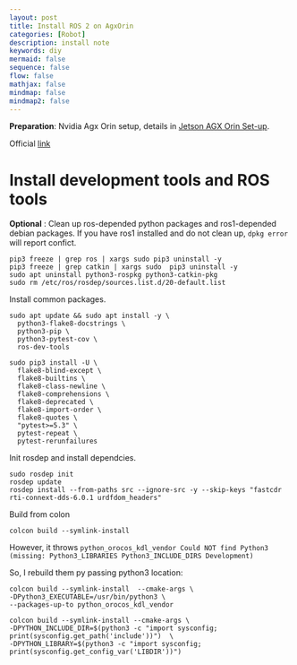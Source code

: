 ```yaml
---
layout: post
title: Install ROS 2 on AgxOrin
categories: [Robot]
description: install note
keywords: diy
mermaid: false
sequence: false
flow: false
mathjax: false
mindmap: false
mindmap2: false
---
```



**Preparation**: Nvidia Agx Orin setup, details in [Jetson AGX Orin Set-up](https://jchrysanthemum.github.io/2023/04/21/AgxOrin/).

Official [link](https://docs.ros.org/en/humble/Installation/Alternatives/Ubuntu-Development-Setup.html)

# Install development tools and ROS tools

**Optional** : Clean up ros-depended python packages and ros1-depended debian packages. If you have ros1 installed and do not clean up, `dpkg error` will report confict.

```shell
pip3 freeze | grep ros | xargs sudo pip3 uninstall -y
pip3 freeze | grep catkin | xargs sudo  pip3 uninstall -y
sudo apt uninstall python3-rospkg python3-catkin-pkg
sudo rm /etc/ros/rosdep/sources.list.d/20-default.list
```

Install common packages.

```shell
sudo apt update && sudo apt install -y \
  python3-flake8-docstrings \
  python3-pip \
  python3-pytest-cov \
  ros-dev-tools

sudo pip3 install -U \
  flake8-blind-except \
  flake8-builtins \
  flake8-class-newline \
  flake8-comprehensions \
  flake8-deprecated \
  flake8-import-order \
  flake8-quotes \
  "pytest>=5.3" \
  pytest-repeat \
  pytest-rerunfailures
```

Init rosdep and install dependcies.

```shell
sudo rosdep init
rosdep update
rosdep install --from-paths src --ignore-src -y --skip-keys "fastcdr rti-connext-dds-6.0.1 urdfdom_headers"
```

Build from colon
```shell
colcon build --symlink-install
```

However, it throws `python_orocos_kdl_vendor Could NOT find Python3 (missing: Python3_LIBRARIES Python3_INCLUDE_DIRS Development)`

So, I rebuild them py passing python3 location:

```shell
colcon build --symlink-install  --cmake-args \
-DPython3_EXECUTABLE=/usr/bin/python3 \
--packages-up-to python_orocos_kdl_vendor
```


```shell
colcon build --symlink-install --cmake-args \
-DPYTHON_INCLUDE_DIR=$(python3 -c "import sysconfig; print(sysconfig.get_path('include'))")  \
-DPYTHON_LIBRARY=$(python3 -c "import sysconfig; print(sysconfig.get_config_var('LIBDIR'))")
```

